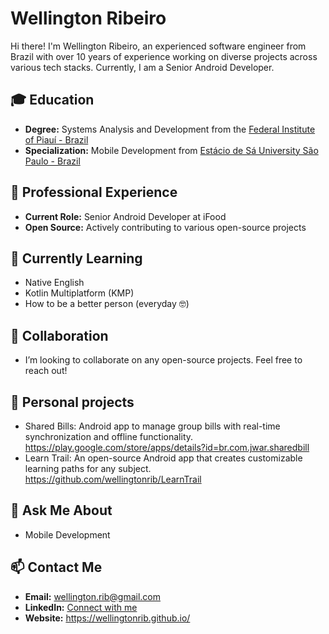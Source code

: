 # Wellington Ribeiro

Hi there! I'm Wellington Ribeiro, an experienced software engineer from Brazil with over 10 years of experience working on diverse projects across various tech stacks. Currently, I am a Senior Android Developer.

## 🎓 Education
- **Degree:** Systems Analysis and Development from the <a href="https://www.ifpi.edu.br/">Federal Institute of Piauí - Brazil</a>
- **Specialization:** Mobile Development from <a href="https://estacio.br/">Estácio de Sá University São Paulo - Brazil</a>

## 💼 Professional Experience
- **Current Role:** Senior Android Developer at iFood
- **Open Source:** Actively contributing to various open-source projects

## 🌱 Currently Learning
- Native English
- Kotlin Multiplatform (KMP)
- How to be a better person (everyday 🤓)

## 🤝 Collaboration
- I’m looking to collaborate on any open-source projects. Feel free to reach out!

## 🚧 Personal projects
- Shared Bills: Android app to manage group bills with real-time synchronization and offline functionality.
  https://play.google.com/store/apps/details?id=br.com.jwar.sharedbill
- Learn Trail: An open-source Android app that creates customizable learning paths for any subject.
  https://github.com/wellingtonrib/LearnTrail

## 💬 Ask Me About
- Mobile Development

## 📫 Contact Me
- **Email:** [wellington.rib@gmail.com](mailto:wellington.rib@gmail.com)
- **LinkedIn:** [Connect with me](https://www.linkedin.com/in/wellington-ribeiro-0b174a56/)
- **Website:** https://wellingtonrib.github.io/

